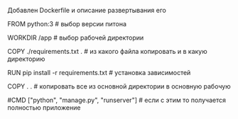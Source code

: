 Добавлен Dockerfile и описание развертывания его 

FROM python:3  # выбор версии питона

WORKDIR /app  # выбор рабочей директории

COPY ./requirements.txt .  # из какого файла копировать и в какую директорию

RUN pip install -r requirements.txt  # установка зависимостей

COPY . .  # копировать все из основной директории в основную рабочую 

#CMD ["python", "manage.py", "runserver"] # если с этим то получается полностью приложение 